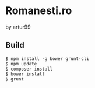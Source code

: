 # Romanesti.ro
by artur99

## Build
```
$ npm install -g bower grunt-cli
$ npm update
$ composer install
$ bower install
$ grunt
```
